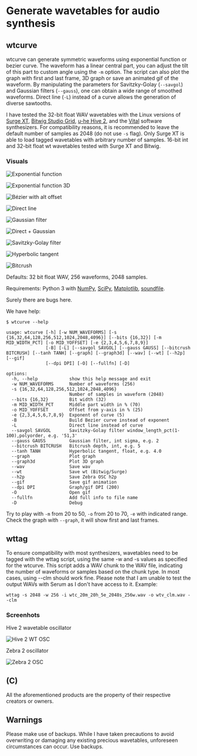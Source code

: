# Generate wavetables for audio synthesis

## wtcurve

wtcurve can generate symmetric waveforms using exponential function or bezier curve. The waveform has a linear central part, you can adjust the tilt of this part to custom angle using the `-m` option. The script can also plot the graph with first and last frame, 3D graph or save an animated gif of the waveform. By manipulating the parameters for Savitzky-Golay (`--savgol`) and Gaussian filters (`--gauss`), one can obtain a wide range of smoothed waveforms. Direct line (`-L`) instead of a curve allows the generation of diverse sawtooths.

I have tested the 32-bit float WAV wavetables with the Linux versions of [Surge XT](https://surge-synthesizer.github.io/), [Bitwig Studio Grid](https://www.bitwig.com/the-grid/), [u-he Hive 2](https://u-he.com/products/hive/), and the [Vital](https://vital.audio/) software synthesizers. For compatibility reasons, it is recommended to leave the default number of samples as 2048 (do not use `-s` flag). Only Surge XT is able to load tagged wavetables with arbitrary number of samples. 16-bit int and 32-bit float wt wavetables tested with Surge XT and Bitwig.

### Visuals

![Exponential function](images/70m_25h_5e_anim.gif)

![Exponential function 3D](images/70m_25h_5e_3d.jpg)

![Bézier with alt offset](images/70m_45h_bz_anim.gif)

![Direct line](images/70m_25h_dl_anim.gif)

![Gaussian filter](images/70m_25h_9e_ga40_anim.gif)

![Direct + Gaussian](images/70m_25h_dl_ga40_anim.gif)

![Savitzky-Golay filter](images/70m_25h_5e_sg10-3_anim.gif)

![Hyperbolic tangent](images/70m_5h_5e_tanh5.0_anim.gif)

![Bitcrush](images/70m_25h_5e_bc4_anim.gif)

Defaults: 32 bit float WAV, 256 waveforms, 2048 samples.

Requirements: Python 3 with [NumPy](https://numpy.org/install/), [SciPy](https://scipy.org/), [Matplotlib](https://matplotlib.org), [soundfile](https://github.com/bastibe/python-soundfile).

Surely there are bugs here.

We have help:

```text
$ wtcurve --help

usage: wtcurve [-h] [-w NUM_WAVEFORMS] [-s {16,32,64,128,256,512,1024,2048,4096}] [--bits {16,32}] [-m MID_WIDTH_PCT] [-o MID_YOFFSET] [-e {2,3,4,5,6,7,8,9}]
               [-B] [-L] [--savgol SAVGOL] [--gauss GAUSS] [--bitcrush BITCRUSH] [--tanh TANH] [--graph] [--graph3d] [--wav] [--wt] [--h2p] [--gif]
               [--dpi DPI] [-O] [--fullfn] [-D]

options:
  -h, --help            show this help message and exit
  -w NUM_WAVEFORMS      Number of waveforms (256)
  -s {16,32,64,128,256,512,1024,2048,4096}
                        Number of samples in waveform (2048)
  --bits {16,32}        Bit width (32)
  -m MID_WIDTH_PCT      Middle part width in % (70)
  -o MID_YOFFSET        Offset from y-axis in % (25)
  -e {2,3,4,5,6,7,8,9}  Exponent of curve (5)
  -B                    Build Bezier curve instead of exponent
  -L                    Direct line instead of curve
  --savgol SAVGOL       Savitzky-Golay filter window_length_pct(1-100),polyorder, e.g. '51,3'
  --gauss GAUSS         Gaussian filter, int sigma, e.g. 2
  --bitcrush BITCRUSH   Bitcrush depth, int, e.g. 5
  --tanh TANH           Hyperbolic tangent, float, e.g. 4.0
  --graph               Plot graph
  --graph3d             Plot 3D graph
  --wav                 Save wav
  --wt                  Save wt (Bitwig/Surge)
  --h2p                 Save Zebra OSC h2p
  --gif                 Save gif animation
  --dpi DPI             Graph/gif DPI (200)
  -O                    Open gif
  --fullfn              Add full info to file name
  -D                    Debug
```

Try to play with `-m` from 20 to 50, `-o` from 20 to 70, `-e` with indicated range. Check the graph with `--graph`, it will show first and last frames.

## wttag

To ensure compatibility with most synthesizers, wavetables need to be tagged with the wttag script, using the same -w and -s values as specified for the wtcurve. This script adds a WAV chunk to the WAV file, indicating the number of waveforms or samples based on the chunk type. In most cases, using --clm should work fine. Please note that I am unable to test the output WAVs with Serum as I don't have access to it. Example:

```text
wttag -s 2048 -w 256 -i wtc_20m_20h_5e_2048s_256w.wav -o wtv_clm.wav --clm
```

### Screenhots

Hive 2 wavetable oscillator

![Hive 2 WT OSC](images/hive_wt.jpg)

Zebra 2 oscillator

![Zebra 2 OSC](images/zebra_osc.jpg)

## (C)

All the aforementioned products are the property of their respective creators or owners.

## Warnings

Please make use of backups. While I have taken precautions to avoid overwriting or damaging any existing precious wavetables, unforeseen circumstances can occur. Use backups.
